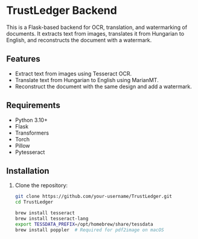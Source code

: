 # TrustLedger Backend

This is a Flask-based backend for OCR, translation, and watermarking of documents. It extracts text from images, translates it from Hungarian to English, and reconstructs the document with a watermark.

## Features
- Extract text from images using Tesseract OCR.
- Translate text from Hungarian to English using MarianMT.
- Reconstruct the document with the same design and add a watermark.

## Requirements
- Python 3.10+
- Flask
- Transformers
- Torch
- Pillow
- Pytesseract

## Installation
1. Clone the repository:
   ```bash
   git clone https://github.com/your-username/TrustLedger.git
   cd TrustLedger

   brew install tesseract
   brew install tesseract-lang
   export TESSDATA_PREFIX=/opt/homebrew/share/tessdata
   brew install poppler  # Required for pdf2image on macOS